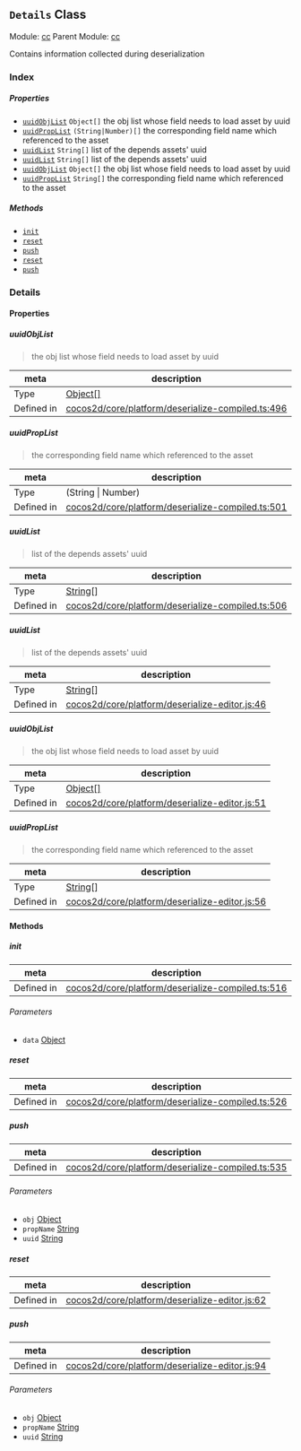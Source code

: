 ## `Details` Class



Module: [cc](../modules/cc.md)
Parent Module: [cc](../modules/cc.md)


Contains information collected during deserialization



### Index

##### Properties

  - [`uuidObjList`](#uuidobjlist) `Object[]` the obj list whose field needs to load asset by uuid
  - [`uuidPropList`](#uuidproplist) `(String|Number)[]` the corresponding field name which referenced to the asset
  - [`uuidList`](#uuidlist) `String[]` list of the depends assets' uuid
  - [`uuidList`](#uuidlist) `String[]` list of the depends assets' uuid
  - [`uuidObjList`](#uuidobjlist) `Object[]` the obj list whose field needs to load asset by uuid
  - [`uuidPropList`](#uuidproplist) `String[]` the corresponding field name which referenced to the asset



##### Methods

  - [`init`](#init) 
  - [`reset`](#reset) 
  - [`push`](#push) 
  - [`reset`](#reset) 
  - [`push`](#push) 



### Details


#### Properties


##### uuidObjList

> the obj list whose field needs to load asset by uuid

| meta | description |
|------|-------------|
| Type | <a href="https://developer.mozilla.org/en/JavaScript/Reference/Global_Objects/Object" class="crosslink external" target="_blank">Object[]</a> |
| Defined in | [cocos2d/core/platform/deserialize-compiled.ts:496](https://github.com/cocos-creator/engine/blob/26031bddd1aecdbf9bbdebe19ecaa672b1c35061/cocos2d/core/platform/deserialize-compiled.ts#L496) |



##### uuidPropList

> the corresponding field name which referenced to the asset

| meta | description |
|------|-------------|
| Type | (String &#124; Number) |
| Defined in | [cocos2d/core/platform/deserialize-compiled.ts:501](https://github.com/cocos-creator/engine/blob/26031bddd1aecdbf9bbdebe19ecaa672b1c35061/cocos2d/core/platform/deserialize-compiled.ts#L501) |



##### uuidList

> list of the depends assets' uuid

| meta | description |
|------|-------------|
| Type | <a href="https://developer.mozilla.org/en/JavaScript/Reference/Global_Objects/String" class="crosslink external" target="_blank">String[]</a> |
| Defined in | [cocos2d/core/platform/deserialize-compiled.ts:506](https://github.com/cocos-creator/engine/blob/26031bddd1aecdbf9bbdebe19ecaa672b1c35061/cocos2d/core/platform/deserialize-compiled.ts#L506) |



##### uuidList

> list of the depends assets' uuid

| meta | description |
|------|-------------|
| Type | <a href="https://developer.mozilla.org/en/JavaScript/Reference/Global_Objects/String" class="crosslink external" target="_blank">String[]</a> |
| Defined in | [cocos2d/core/platform/deserialize-editor.js:46](https://github.com/cocos-creator/engine/blob/26031bddd1aecdbf9bbdebe19ecaa672b1c35061/cocos2d/core/platform/deserialize-editor.js#L46) |



##### uuidObjList

> the obj list whose field needs to load asset by uuid

| meta | description |
|------|-------------|
| Type | <a href="https://developer.mozilla.org/en/JavaScript/Reference/Global_Objects/Object" class="crosslink external" target="_blank">Object[]</a> |
| Defined in | [cocos2d/core/platform/deserialize-editor.js:51](https://github.com/cocos-creator/engine/blob/26031bddd1aecdbf9bbdebe19ecaa672b1c35061/cocos2d/core/platform/deserialize-editor.js#L51) |



##### uuidPropList

> the corresponding field name which referenced to the asset

| meta | description |
|------|-------------|
| Type | <a href="https://developer.mozilla.org/en/JavaScript/Reference/Global_Objects/String" class="crosslink external" target="_blank">String[]</a> |
| Defined in | [cocos2d/core/platform/deserialize-editor.js:56](https://github.com/cocos-creator/engine/blob/26031bddd1aecdbf9bbdebe19ecaa672b1c35061/cocos2d/core/platform/deserialize-editor.js#L56) |






<!-- Method Block -->
#### Methods


##### init



| meta | description |
|------|-------------|
| Defined in | [cocos2d/core/platform/deserialize-compiled.ts:516](https://github.com/cocos-creator/engine/blob/26031bddd1aecdbf9bbdebe19ecaa672b1c35061/cocos2d/core/platform/deserialize-compiled.ts#L516) |

###### Parameters
- `data` <a href="https://developer.mozilla.org/en/JavaScript/Reference/Global_Objects/Object" class="crosslink external" target="_blank">Object</a> 


##### reset



| meta | description |
|------|-------------|
| Defined in | [cocos2d/core/platform/deserialize-compiled.ts:526](https://github.com/cocos-creator/engine/blob/26031bddd1aecdbf9bbdebe19ecaa672b1c35061/cocos2d/core/platform/deserialize-compiled.ts#L526) |



##### push



| meta | description |
|------|-------------|
| Defined in | [cocos2d/core/platform/deserialize-compiled.ts:535](https://github.com/cocos-creator/engine/blob/26031bddd1aecdbf9bbdebe19ecaa672b1c35061/cocos2d/core/platform/deserialize-compiled.ts#L535) |

###### Parameters
- `obj` <a href="https://developer.mozilla.org/en/JavaScript/Reference/Global_Objects/Object" class="crosslink external" target="_blank">Object</a> 
- `propName` <a href="https://developer.mozilla.org/en/JavaScript/Reference/Global_Objects/String" class="crosslink external" target="_blank">String</a> 
- `uuid` <a href="https://developer.mozilla.org/en/JavaScript/Reference/Global_Objects/String" class="crosslink external" target="_blank">String</a> 


##### reset



| meta | description |
|------|-------------|
| Defined in | [cocos2d/core/platform/deserialize-editor.js:62](https://github.com/cocos-creator/engine/blob/26031bddd1aecdbf9bbdebe19ecaa672b1c35061/cocos2d/core/platform/deserialize-editor.js#L62) |



##### push



| meta | description |
|------|-------------|
| Defined in | [cocos2d/core/platform/deserialize-editor.js:94](https://github.com/cocos-creator/engine/blob/26031bddd1aecdbf9bbdebe19ecaa672b1c35061/cocos2d/core/platform/deserialize-editor.js#L94) |

###### Parameters
- `obj` <a href="https://developer.mozilla.org/en/JavaScript/Reference/Global_Objects/Object" class="crosslink external" target="_blank">Object</a> 
- `propName` <a href="https://developer.mozilla.org/en/JavaScript/Reference/Global_Objects/String" class="crosslink external" target="_blank">String</a> 
- `uuid` <a href="https://developer.mozilla.org/en/JavaScript/Reference/Global_Objects/String" class="crosslink external" target="_blank">String</a> 



